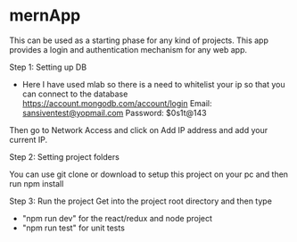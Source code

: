# mernApp
This can be used as a starting phase for any kind of projects. This app provides a login and authentication mechanism for any web app.


Step 1: Setting up DB
- Here I have used mlab so there is a need to whitelist your ip so that you can connect to the database
https://account.mongodb.com/account/login
Email: sansiventest@yopmail.com
Password: $0s1t@143

Then go to Network Access and click on Add IP address  and add your current IP.

Step 2: Setting project folders

You can use git clone or download to setup this project on your pc and then run npm install

Step 3: Run the project
Get into the project root directory and then type 
- "npm run dev" for the react/redux and node project 
- "npm run test" for unit tests 
